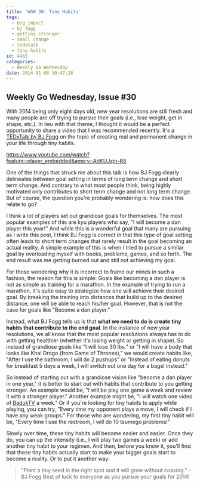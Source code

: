 ```yaml
---
title: 'WGW 30: Tiny Habits'
tags:
  - big impact
  - bj fogg
  - getting stronger
  - small change
  - tedxtalk
  - tiny habits
id: 4465
categories:
  - Weekly Go Wednesday
date: 2014-01-08 10:47:28
---
```


## Weekly Go Wednesday, Issue #30

With 2014 being only eight days old, new year resolutions are still fresh and many people are off trying to pursue their goals (i.e., lose weight, get in shape, etc.). In lieu with that theme, I thought it would be a perfect opportunity to share a video that I was recommended recently. It's a [TEDxTalk by BJ Fogg](https://www.youtube.com/watch?feature=player_embedded&amp;v=AdKUJxjn-R8 "BJ Fogg TEDxTalk on Tiny Habits") on the topic of creating real and permanent change in your life through tiny habits.

https://www.youtube.com/watch?feature=player_embedded&amp;v=AdKUJxjn-R8

One of the things that struck me about this talk is how BJ Fogg clearly delineates between goal setting in terms of long term change and short term change. And contrary to what most people think, being highly motivated only contributes to short term change and not long term change. But of course, the question you're probably wondering is: how does this relate to go?

<!--more-->

I think a lot of players set out grandiose goals for themselves. The most popular examples of this are kyu players who say, "I will become a dan player this year!" And while this is a wonderful goal that many are pursuing as I write this post, I think BJ Fogg is correct in that this type of goal setting often leads to short term changes that rarely result in the goal becoming an actual reality. A simple example of this is when I tried to pursue a similar goal by overloading myself with books, problems, games, and so forth. The end result was me getting burned out and still not achieving my goal.

For those wondering why it is incorrect to frame our minds in such a fashion, the reason for this is simple: Goals like becoming a dan player is not as simple as training for a marathon. In the example of trying to run a marathon, it's quite easy to strategize how one will achieve their desired goal. By breaking the training into distances that build up to the desired distance, one will be able to reach his/her goal. However, that is not the case for goals like "Become a dan player."

Instead, what BJ Fogg tells us is that **what we need to do is create tiny habits that contribute to the end goal**. In the instance of new year resolutions, we all know that the most popular resolutions always has to do with getting healthier (whether it's losing weight or getting in shape). So instead of grandiose goals like "I will lose 30 lbs." or "I will have a body that looks like Khal Drogo (from Game of Thrones)," we would create habits like, "After I use the bathroom, I will do 2 pushups" or "Instead of eating donuts for breakfast 5 days a week, I will switch out one day for a bagel instead."

So instead of starting out with a grandiose vision like "become a dan player in one year," it is better to start out with habits that contribute to you getting stronger. An example would be, "I will be play one game a week and review it with a stronger player." Another example might be, "I will watch one video of [BadukTV](http://gogameguru.com/baduk-tv-library/baduk-tv-english/ "GoGameGuru BadukTV English") a week." Or if you're looking for tiny habits to apply while playing, you can try, "Every time my opponent plays a move, I will check if I have any weak groups." For those who are wondering, my first tiny habit will be, "Every time I use the restroom, I will do 10 tsumego problems!"

Slowly over time, these tiny habits will become easier and easier. Once they do, you can up the intensity (i.e., I will play two games a week) or add another tiny habit to your regimen. And then, before you know it, you'll find that these tiny habits actually start to make your bigger goals start to become a reality. Or to put it another way:
> "Plant a tiny seed in the right spot and it will grow without coaxing." - BJ Fogg
Best of luck to everyone as you pursue your goals for 2014!
